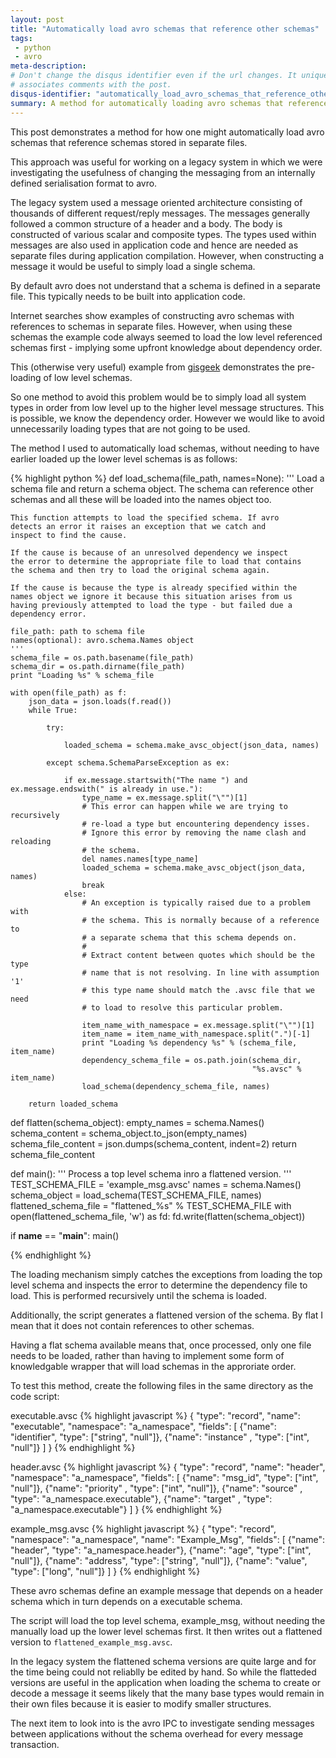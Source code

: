 ```yaml
---
layout: post
title: "Automatically load avro schemas that reference other schemas"
tags:
 - python
 - avro
meta-description: 
# Don't change the disqus identifier even if the url changes. It uniquely
# associates comments with the post.
disqus-identifier: "automatically_load_avro_schemas_that_reference_other_schemas"
summary: A method for automatically loading avro schemas that reference schema in separate files.
---
```


<!-- excerpt start -->
This post demonstrates a method for how one might automatically load avro schemas that reference schemas stored in separate files.
<!-- excerpt end -->

This approach was useful for working on a legacy system in which we were investigating the usefulness of changing the messaging from an internally defined serialisation format to avro. 

The legacy system used a message oriented architecture consisting of thousands of different request/reply messages. The messages generally followed a common structure of a header and a body. The body is constructed of various scalar and composite types. The types used within messages are also used in application code and hence are needed as separate files during application compilation. However,  when constructing a message it would be useful to simply load a single schema.

By default avro does not understand that a schema is defined in a separate file. This typically needs to be built into application code.

Internet searches show examples of constructing avro schemas with references to schemas in separate files. However, when using these schemas the example code always seemed to load the low level referenced schemas first - implying some upfront knowledge about dependency order.

This (otherwise very useful) example from [gisgeek](http://gisgeek.blogspot.com.au/2012/12/using-apache-avro-with-python.html) demonstrates the pre-loading of low level schemas.

So one method to avoid this problem would be to simply load all system types in order from low level up to the higher level message structures. This is possible, we know the dependency order. However we would like to avoid unnecessarily loading types that are not going to be used.

The method I used to automatically load schemas, without needing to have earlier loaded up the lower level schemas is as follows:

{% highlight python %}
def load_schema(file_path, names=None):
    '''
    Load a schema file and return a schema object. The schema can
    reference other schemas and all these will be loaded into the
    names object too.

    This function attempts to load the specified schema. If avro
    detects an error it raises an exception that we catch and
    inspect to find the cause.

    If the cause is because of an unresolved dependency we inspect
    the error to determine the appropriate file to load that contains
    the schema and then try to load the original schema again.

    If the cause is because the type is already specified within the
    names object we ignore it because this situation arises from us
    having previously attempted to load the type - but failed due a
    dependency error.

    file_path: path to schema file
    names(optional): avro.schema.Names object
    '''
    schema_file = os.path.basename(file_path)
    schema_dir = os.path.dirname(file_path)
    print "Loading %s" % schema_file

    with open(file_path) as f:
        json_data = json.loads(f.read())
        while True:

            try:

                loaded_schema = schema.make_avsc_object(json_data, names)

            except schema.SchemaParseException as ex:

                if ex.message.startswith("The name ") and ex.message.endswith(" is already in use."):
                    type_name = ex.message.split("\"")[1]
                    # This error can happen while we are trying to recursively
                    # re-load a type but encountering dependency isses.
                    # Ignore this error by removing the name clash and reloading
                    # the schema.
                    del names.names[type_name]
                    loaded_schema = schema.make_avsc_object(json_data, names)
                    break
                else:
                    # An exception is typically raised due to a problem with
                    # the schema. This is normally because of a reference to
                    # a separate schema that this schema depends on.
                    #
                    # Extract content between quotes which should be the type
                    # name that is not resolving. In line with assumption '1'
                    # this type name should match the .avsc file that we need
                    # to load to resolve this particular problem.

                    item_name_with_namespace = ex.message.split("\"")[1]
                    item_name = item_name_with_namespace.split(".")[-1]
                    print "Loading %s dependency %s" % (schema_file, item_name)
                    dependency_schema_file = os.path.join(schema_dir,
                                                          "%s.avsc" % item_name)
                    load_schema(dependency_schema_file, names)

        return loaded_schema


def flatten(schema_object):
    empty_names = schema.Names()
    schema_content = schema_object.to_json(empty_names)
    schema_file_content = json.dumps(schema_content, indent=2)
    return schema_file_content


def main():
    '''
    Process a top level schema inro a flattened version.
    '''
    TEST_SCHEMA_FILE = 'example_msg.avsc'
    names = schema.Names()
    schema_object = load_schema(TEST_SCHEMA_FILE, names)
    flattened_schema_file = "flattened_%s" % TEST_SCHEMA_FILE
    with open(flattened_schema_file, 'w') as fd:
        fd.write(flatten(schema_object))


if __name__ == "__main__":
    main()

{% endhighlight %}

The loading mechanism simply catches the exceptions from loading the top level schema and inspects the error to determine the dependency file to load. This is performed recursively until the schema is loaded.

Additionally, the script generates a flattened version of the schema. By flat I mean that it does not contain references to other schemas.

Having a flat schema available means that, once processed, only one file needs to be loaded, rather than having to implement some form of knowledgable wrapper that will load schemas in the approriate order.

To test this method, create the following files in the same directory as the code script:

executable.avsc
{% highlight javascript %}
{
    "type": "record",
    "name": "executable",
    "namespace": "a_namespace",
    "fields": [
        {"name": "identifier", "type": ["string", "null"]},
        {"name": "instance" , "type": ["int", "null"]}
    ]
}
{% endhighlight %}

header.avsc
{% highlight javascript %}
{
    "type": "record",
    "name": "header",
    "namespace": "a_namespace",
    "fields": [
        {"name": "msg_id", "type": ["int", "null"]},
        {"name": "priority" , "type": ["int", "null"]},
        {"name": "source" , "type": "a_namespace.executable"},
        {"name": "target" , "type": "a_namespace.executable"}
    ]
}
{% endhighlight %}

example_msg.avsc
{% highlight javascript %}
{
    "type": "record",
    "namespace": "a_namespace",
    "name": "Example_Msg",
    "fields": [
        {"name": "header", "type": "a_namespace.header"},
        {"name": "age", "type": ["int", "null"]},
        {"name": "address", "type": ["string", "null"]},
        {"name": "value", "type": ["long", "null"]}
    ]
}
{% endhighlight %}

These avro schemas define an example message that depends on a header schema which in turn depends on a executable schema. 

The script will load the top level schema, example_msg, without needing the manually load up the lower level schemas first. It then writes out a flattened version to ```flattened_example_msg.avsc```.

In the legacy system the flattened schema versions are quite large and for the time being could not reliablly be edited by hand. So while the flatteded versions are useful in the application when loading the schema to create or decode a message it seems likely that the many base types would remain in their own files because it is easier to modify smaller structures.

The next item to look into is the avro IPC to investigate sending messages between applications without the schema overhead for every message transaction.
